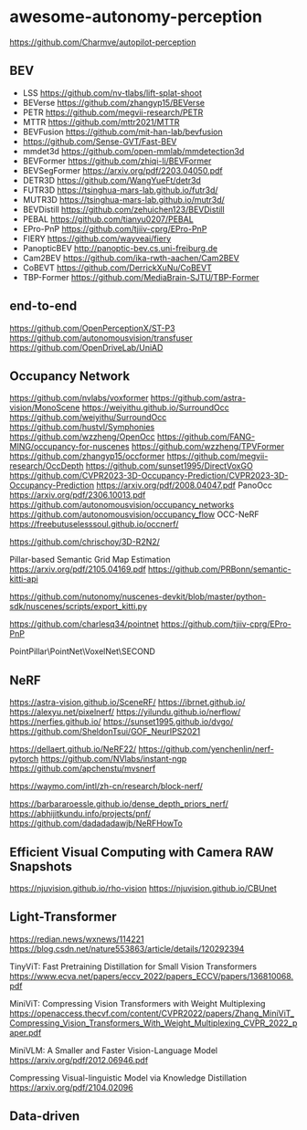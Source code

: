 # awesome-autonomy-perception

https://github.com/Charmve/autopilot-perception

## BEV

- LSS https://github.com/nv-tlabs/lift-splat-shoot
- BEVerse https://github.com/zhangyp15/BEVerse
- PETR https://github.com/megvii-research/PETR
- MTTR https://github.com/mttr2021/MTTR
- BEVFusion https://github.com/mit-han-lab/bevfusion
- https://github.com/Sense-GVT/Fast-BEV
- mmdet3d https://github.com/open-mmlab/mmdetection3d
- BEVFormer https://github.com/zhiqi-li/BEVFormer
- BEVSegFormer https://arxiv.org/pdf/2203.04050.pdf
- DETR3D https://github.com/WangYueFt/detr3d
- FUTR3D https://tsinghua-mars-lab.github.io/futr3d/
- MUTR3D https://tsinghua-mars-lab.github.io/mutr3d/
- BEVDistill https://github.com/zehuichen123/BEVDistill
- PEBAL https://github.com/tianyu0207/PEBAL
- EPro-PnP https://github.com/tjiiv-cprg/EPro-PnP
- FIERY https://github.com/wayveai/fiery
- PanopticBEV http://panoptic-bev.cs.uni-freiburg.de
- Cam2BEV https://github.com/ika-rwth-aachen/Cam2BEV
- CoBEVT https://github.com/DerrickXuNu/CoBEVT
- TBP-Former https://github.com/MediaBrain-SJTU/TBP-Former

## end-to-end

https://github.com/OpenPerceptionX/ST-P3
https://github.com/autonomousvision/transfuser
https://github.com/OpenDriveLab/UniAD


## Occupancy Network

https://github.com/nvlabs/voxformer
https://github.com/astra-vision/MonoScene
https://weiyithu.github.io/SurroundOcc
https://github.com/weiyithu/SurroundOcc
https://github.com/hustvl/Symphonies
https://github.com/wzzheng/OpenOcc
https://github.com/FANG-MING/occupancy-for-nuscenes 
https://github.com/wzzheng/TPVFormer
https://github.com/zhangyp15/occformer
https://github.com/megvii-research/OccDepth
https://github.com/sunset1995/DirectVoxGO
https://github.com/CVPR2023-3D-Occupancy-Prediction/CVPR2023-3D-Occupancy-Prediction
https://arxiv.org/pdf/2008.04047.pdf
PanoOcc https://arxiv.org/pdf/2306.10013.pdf
https://github.com/autonomousvision/occupancy_networks
https://github.com/autonomousvision/occupancy_flow
OCC-NeRF https://freebutuselesssoul.github.io/occnerf/

https://github.com/chrischoy/3D-R2N2/

Pillar-based Semantic Grid Map Estimation
https://arxiv.org/pdf/2105.04169.pdf
https://github.com/PRBonn/semantic-kitti-api

https://github.com/nutonomy/nuscenes-devkit/blob/master/python-sdk/nuscenes/scripts/export_kitti.py

https://github.com/charlesq34/pointnet
https://github.com/tjiiv-cprg/EPro-PnP

PointPillar\PointNet\VoxelNet\SECOND


## NeRF

https://astra-vision.github.io/SceneRF/
https://ibrnet.github.io/
https://alexyu.net/pixelnerf/
https://yilundu.github.io/nerflow/
https://nerfies.github.io/
https://sunset1995.github.io/dvgo/
https://github.com/SheldonTsui/GOF_NeurIPS2021


https://dellaert.github.io/NeRF22/
https://github.com/yenchenlin/nerf-pytorch
https://github.com/NVlabs/instant-ngp
https://github.com/apchenstu/mvsnerf

https://waymo.com/intl/zh-cn/research/block-nerf/

https://barbararoessle.github.io/dense_depth_priors_nerf/
https://abhijitkundu.info/projects/pnf/
https://github.com/dadadadawjb/NeRFHowTo


## Efficient Visual Computing with Camera RAW Snapshots

https://njuvision.github.io/rho-vision
https://njuvision.github.io/CBUnet

## Light-Transformer

https://redian.news/wxnews/114221
https://blog.csdn.net/nature553863/article/details/120292394

TinyViT: Fast Pretraining Distillation for Small Vision Transformers
https://www.ecva.net/papers/eccv_2022/papers_ECCV/papers/136810068.pdf

MiniViT: Compressing Vision Transformers with Weight Multiplexing
https://openaccess.thecvf.com/content/CVPR2022/papers/Zhang_MiniViT_Compressing_Vision_Transformers_With_Weight_Multiplexing_CVPR_2022_paper.pdf

MiniVLM: A Smaller and Faster Vision-Language Model
https://arxiv.org/pdf/2012.06946.pdf

Compressing Visual-linguistic Model via Knowledge Distillation
https://arxiv.org/pdf/2104.02096


## Data-driven 




